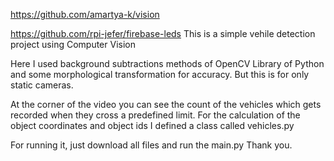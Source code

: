 https://github.com/amartya-k/vision

https://github.com/rpi-jefer/firebase-leds
This is a simple vehile detection project using Computer Vision

Here I used background subtractions methods of OpenCV Library of Python and some morphological transformation for accuracy.
But this is for only static cameras. 

At the corner of the video you can see the count of the vehicles which gets recorded
when they cross a predefined limit. For the calculation of the object coordinates and object ids I defined a class called vehicles.py

For running it, just download all files and run the main.py
Thank you.
